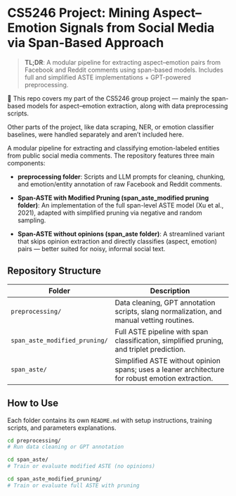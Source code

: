 # CS5246 Project: Mining Aspect–Emotion Signals from Social Media via Span-Based Approach

> **TL;DR**: A modular pipeline for extracting aspect–emotion pairs from Facebook and Reddit comments using span-based models. Includes full and simplified ASTE implementations + GPT-powered preprocessing.

🧩 This repo covers my part of the CS5246 group project — mainly the span-based models for aspect–emotion extraction, along with data preprocessing scripts.

Other parts of the project, like data scraping, NER, or emotion classifier baselines, were handled separately and aren’t included here.

A modular pipeline for extracting and classifying emotion-labeled entities from public social media comments. The repository features three main components:

- **preprocessing folder**: Scripts and LLM prompts for cleaning, chunking, and emotion/entity annotation of raw Facebook and Reddit comments.

- **Span-ASTE with Modified Pruning (span_aste_modified pruning folder)**: An implementation of the full span-level ASTE model (Xu et al., 2021), adapted with simplified pruning via negative and random sampling.

- **Span-ASTE without opinions (span_aste folder)**: A streamlined variant that skips opinion extraction and directly classifies (aspect, emotion) pairs — better suited for noisy, informal social text.

## Repository Structure

| Folder | Description |
|--------|-------------|
| `preprocessing/` | Data cleaning, GPT annotation scripts, slang normalization, and manual vetting routines. |
| `span_aste_modified_pruning/` | Full ASTE pipeline with span classification, simplified pruning, and triplet prediction. |
| `span_aste/` | Simplified ASTE without opinion spans; uses a leaner architecture for robust emotion extraction. |

## How to Use

Each folder contains its own `README.md` with setup instructions, training scripts, and parameters explanations.

```bash
cd preprocessing/
# Run data cleaning or GPT annotation

cd span_aste/
# Train or evaluate modified ASTE (no opinions)

cd span_aste_modified_pruning/
# Train or evaluate full ASTE with pruning
```

